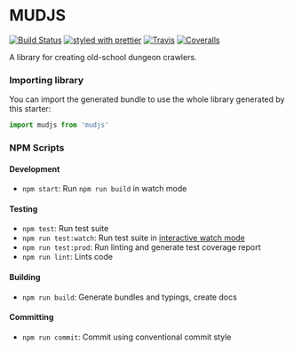 # MUDJS

[![Build Status](https://travis-ci.org/calebeno/mudjs.svg?branch=master)](https://travis-ci.org/calebeno/mudjs)
[![styled with prettier](https://img.shields.io/badge/styled_with-prettier-ff69b4.svg)](https://github.com/prettier/prettier)
[![Travis](https://img.shields.io/travis/calebeno/mudjs.svg)](https://travis-ci.org/calebeno/mudjs)
[![Coveralls](https://img.shields.io/coveralls/calebeno/mudjs.svg)](https://coveralls.io/github/calebeno/mudjs)

[comment]: <> ([![Greenkeeper badge]&#40;https://badges.greenkeeper.io/calebeno/mudjs.svg&#41;]&#40;https://greenkeeper.io/&#41;)

A library for creating old-school dungeon crawlers.

### Importing library

You can import the generated bundle to use the whole library generated by this starter:

```javascript
import mudjs from 'mudjs'
```

[comment]: <> (Additionally, you can import the transpiled modules from `dist/lib` in case you have a modular library:)

[comment]: <> (```javascript)

[comment]: <> (import something from 'mylib/dist/lib/something')

[comment]: <> (```)

### NPM Scripts

#### Development

- `npm start`: Run `npm run build` in watch mode

#### Testing

- `npm test`: Run test suite
- `npm run test:watch`: Run test suite in [interactive watch mode](http://facebook.github.io/jest/docs/cli.html#watch)
- `npm run test:prod`: Run linting and generate test coverage report
- `npm run lint`: Lints code

#### Building

- `npm run build`: Generate bundles and typings, create docs

#### Committing

- `npm run commit`: Commit using conventional commit style

[comment]: <> (### Excluding peerDependencies)

[comment]: <> (On library development, one might want to set some peer dependencies, and thus remove those from the final bundle. You can see in [Rollup docs]&#40;https://rollupjs.org/#peer-dependencies&#41; how to do that.)

[comment]: <> (Good news: the setup is here for you, you must only include the dependency name in `external` property within `rollup.config.ts`. For example, if you want to exclude `lodash`, just write there `external: ['lodash']`.)

[comment]: <> (### FAQ)

[comment]: <> (#### `Array.prototype.from`, `Promise`, `Map`... is undefined?)

[comment]: <> (TypeScript or Babel only provides down-emits on syntactical features &#40;`class`, `let`, `async/await`...&#41;, but not on functional features &#40;`Array.prototype.find`, `Set`, `Promise`...&#41;, . For that, you need Polyfills, such as [`core-js`]&#40;https://github.com/zloirock/core-js&#41; or [`babel-polyfill`]&#40;https://babeljs.io/docs/usage/polyfill/&#41; &#40;which extends `core-js`&#41;.)

[comment]: <> (For a library, `core-js` plays very nicely, since you can import just the polyfills you need:)

[comment]: <> (```javascript)

[comment]: <> (import "core-js/fn/array/find")

[comment]: <> (import "core-js/fn/string/includes")

[comment]: <> (import "core-js/fn/promise")

[comment]: <> (```)
